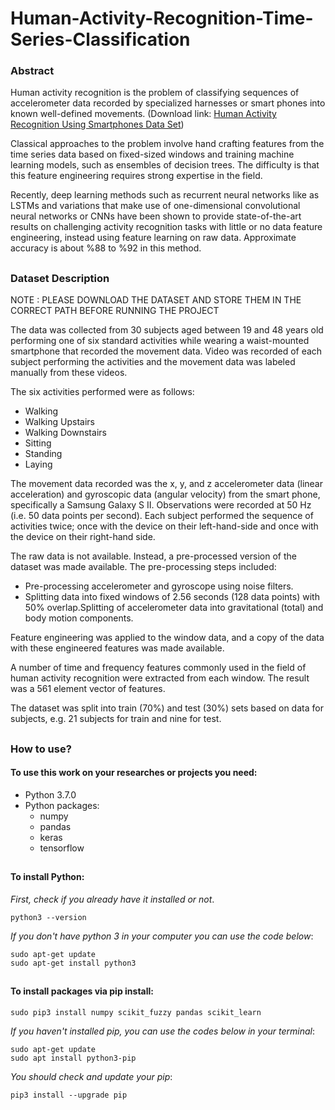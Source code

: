 # Human-Activity-Recognition-Time-Series-Classification

### Abstract

Human activity recognition is the problem of classifying sequences of accelerometer data recorded by specialized harnesses or smart phones into known well-defined movements. (Download link: [Human Activity Recognition Using Smartphones Data Set](https://archive.ics.uci.edu/ml/datasets/human+activity+recognition+using+smartphones))

Classical approaches to the problem involve hand crafting features from the time series data based on fixed-sized windows and training machine learning models, such as ensembles of decision trees. The difficulty is that this feature engineering requires strong expertise in the field.

Recently, deep learning methods such as recurrent neural networks like as LSTMs and variations that make use of one-dimensional convolutional neural networks or CNNs have been shown to provide state-of-the-art results on challenging activity recognition tasks with little or no data feature engineering, instead using feature learning on raw data. Approximate accuracy is about %88 to %92 in this method.

##

### Dataset Description

NOTE : PLEASE DOWNLOAD THE DATASET AND STORE THEM IN THE CORRECT PATH BEFORE RUNNING THE PROJECT

The data was collected from 30 subjects aged between 19 and 48 years old performing one of six standard activities while wearing a waist-mounted smartphone that recorded the movement data. Video was recorded of each subject performing the activities and the movement data was labeled manually from these videos.

The six activities performed were as follows:

* Walking
* Walking Upstairs
* Walking Downstairs
* Sitting
* Standing
* Laying

The movement data recorded was the x, y, and z accelerometer data (linear acceleration) and gyroscopic data (angular velocity) from the smart phone, specifically a Samsung Galaxy S II. Observations were recorded at 50 Hz (i.e. 50 data points per second). Each subject performed the sequence of activities twice; once with the device on their left-hand-side and once with the device on their right-hand side.

The raw data is not available. Instead, a pre-processed version of the dataset was made available. The pre-processing steps included:

* Pre-processing accelerometer and gyroscope using noise filters.
* Splitting data into fixed windows of 2.56 seconds (128 data points) with 50% overlap.Splitting of accelerometer data into gravitational (total) and body motion components.

Feature engineering was applied to the window data, and a copy of the data with these engineered features was made available.

A number of time and frequency features commonly used in the field of human activity recognition were extracted from each window. The result was a 561 element vector of features.

The dataset was split into train (70%) and test (30%) sets based on data for subjects, e.g. 21 subjects for train and nine for test.

##

### How to use?

#### To use this work on your researches or projects you need:
* Python 3.7.0
* Python packages:
	* numpy
	* pandas
	* keras
	* tensorflow

##

#### To install Python:
_First, check if you already have it installed or not_.
~~~~
python3 --version
~~~~
_If you don't have python 3 in your computer you can use the code below_:
~~~~
sudo apt-get update
sudo apt-get install python3
~~~~
##

#### To install packages via pip install:
~~~~
sudo pip3 install numpy scikit_fuzzy pandas scikit_learn
~~~~
_If you haven't installed pip, you can use the codes below in your terminal_:
~~~~
sudo apt-get update
sudo apt install python3-pip
~~~~
_You should check and update your pip_:
~~~~
pip3 install --upgrade pip
~~~~
##
